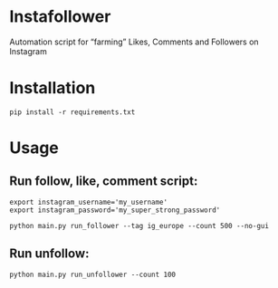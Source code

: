 # Instafollower
Automation script for “farming” Likes, Comments and Followers on Instagram



# Installation

    pip install -r requirements.txt


# Usage

## Run follow, like, comment script:

    export instagram_username='my_username'
    export instagram_password='my_super_strong_password'

    python main.py run_follower --tag ig_europe --count 500 --no-gui

## Run unfollow:

    python main.py run_unfollower --count 100
